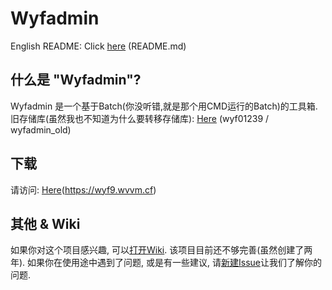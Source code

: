 # Wyfadmin
English README: Click [here](README.md) (README.md)
## 什么是 "Wyfadmin"?
Wyfadmin 是一个基于Batch(你没听错,就是那个用CMD运行的Batch)的工具箱.
旧存储库(虽然我也不知道为什么要转移存储库): [Here](https://github.com/wyf01239/wyfadmin_old) (wyf01239 / wyfadmin_old)
## 下载
请访问: [Here](https://wyf9.wvvm.cf)(https://wyf9.wvvm.cf)
## 其他 & Wiki
如果你对这个项目感兴趣, 可以[打开Wiki](https://github.com/wyf01239/wyfadmin/wiki).
该项目目前还不够完善(虽然创建了两年). 如果你在使用途中遇到了问题, 或是有一些建议, 请[新建Issue](https://github.com/wyf01239/wyfadmin/issues/new)让我们了解你的问题.
